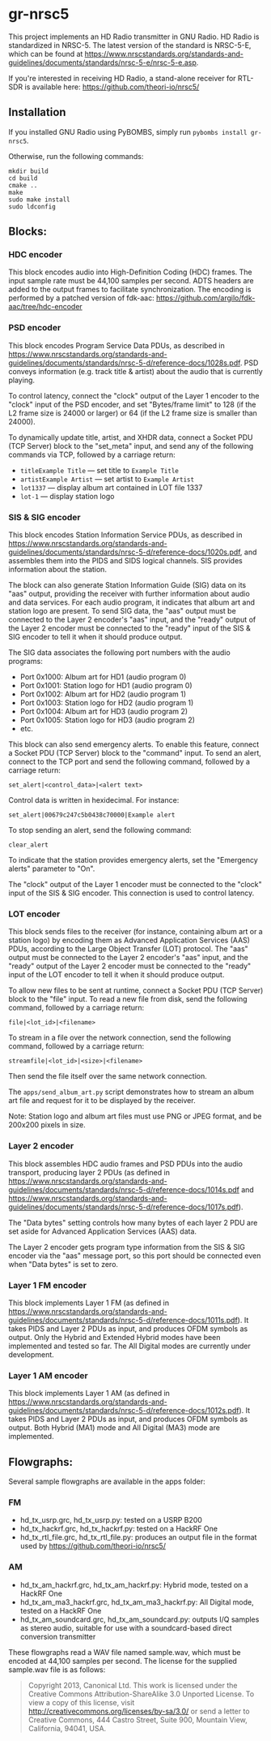 gr-nrsc5
========

This project implements an HD Radio transmitter in GNU Radio.
HD Radio is standardized in NRSC-5. The latest version of the
standard is NRSC-5-E, which can be found at
https://www.nrscstandards.org/standards-and-guidelines/documents/standards/nrsc-5-e/nrsc-5-e.asp.

If you're interested in receiving HD Radio, a stand-alone receiver for RTL-SDR
is available here: https://github.com/theori-io/nrsc5/

## Installation

If you installed GNU Radio using PyBOMBS, simply run `pybombs install gr-nrsc5`.

Otherwise, run the following commands:

    mkdir build
    cd build
    cmake ..
    make
    sudo make install
    sudo ldconfig

## Blocks:

### HDC encoder

This block encodes audio into High-Definition Coding (HDC) frames. The input sample rate must be 44,100 samples per second. ADTS headers are added to the output frames to facilitate synchronization. The encoding is performed by a patched version of fdk-aac: https://github.com/argilo/fdk-aac/tree/hdc-encoder

### PSD encoder

This block encodes Program Service Data PDUs, as described in https://www.nrscstandards.org/standards-and-guidelines/documents/standards/nrsc-5-d/reference-docs/1028s.pdf. PSD conveys information (e.g. track title & artist) about the audio that is currently playing.

To control latency, connect the "clock" output of the Layer 1 encoder to the "clock" input of the PSD encoder, and set "Bytes/frame limit" to 128 (if the L2 frame size is 24000 or larger) or 64 (if the L2 frame size is smaller than 24000).

To dynamically update title, artist, and XHDR data, connect a Socket PDU (TCP Server) block to the "set_meta" input, and send any of the following commands via TCP, followed by a carriage return:

* `titleExample Title` — set title to `Example Title`
* `artistExample Artist` — set artist to `Example Artist`
* `lot1337` — display album art contained in LOT file 1337
* `lot-1` — display station logo

### SIS & SIG encoder

This block encodes Station Information Service PDUs, as described in https://www.nrscstandards.org/standards-and-guidelines/documents/standards/nrsc-5-d/reference-docs/1020s.pdf, and assembles them into the PIDS and SIDS logical channels. SIS provides information about the station.

The block can also generate Station Information Guide (SIG) data on its "aas" output, providing the receiver with further information about audio and data services. For each audio program, it indicates that album art and station logo are present. To send SIG data, the "aas" output must be connected to the Layer 2 encoder's "aas" input, and the "ready" output of the Layer 2 encoder must be connected to the "ready" input of the SIS & SIG encoder to tell it when it should produce output.

The SIG data associates the following port numbers with the audio programs:

* Port 0x1000: Album art for HD1 (audio program 0)
* Port 0x1001: Station logo for HD1 (audio program 0)
* Port 0x1002: Album art for HD2 (audio program 1)
* Port 0x1003: Station logo for HD2 (audio program 1)
* Port 0x1004: Album art for HD3 (audio program 2)
* Port 0x1005: Station logo for HD3 (audio program 2)
* etc.

This block can also send emergency alerts. To enable this feature, connect a Socket PDU (TCP Server) block to the "command" input. To send an alert, connect to the TCP port and send the following command, followed by a carriage return:

```
set_alert|<control_data>|<alert text>
```

Control data is written in hexidecimal. For instance:

```
set_alert|00679c247c5b0438c70000|Example alert
```

To stop sending an alert, send the following command:

```
clear_alert
```

To indicate that the station provides emergency alerts, set the "Emergency alerts" parameter to "On".

The "clock" output of the Layer 1 encoder must be connected to the "clock" input of the SIS & SIG encoder. This connection is used to control latency.

### LOT encoder

This block sends files to the receiver (for instance, containing album art or a station logo) by encoding them as Advanced Application Services (AAS) PDUs, according to the Large Object Transfer (LOT) protocol. The "aas" output must be connected to the Layer 2 encoder's "aas" input, and the "ready" output of the Layer 2 encoder must be connected to the "ready" input of the LOT encoder to tell it when it should produce output.

To allow new files to be sent at runtime, connect a Socket PDU (TCP Server) block to the "file" input. To read a new file from disk, send the following command, followed by a carriage return:

```
file|<lot_id>|<filename>
```

To stream in a file over the network connection, send the following command, followed by a carriage return:

```
streamfile|<lot_id>|<size>|<filename>
```

Then send the file itself over the same network connection.

The `apps/send_album_art.py` script demonstrates how to stream an album art file and request for it to be displayed by the receiver.

Note: Station logo and album art files must use PNG or JPEG format, and be 200x200 pixels in size.

### Layer 2 encoder

This block assembles HDC audio frames and PSD PDUs into the audio transport, producing layer 2 PDUs (as defined in https://www.nrscstandards.org/standards-and-guidelines/documents/standards/nrsc-5-d/reference-docs/1014s.pdf and https://www.nrscstandards.org/standards-and-guidelines/documents/standards/nrsc-5-d/reference-docs/1017s.pdf).

The "Data bytes" setting controls how many bytes of each layer 2 PDU are set aside for Advanced Application Services (AAS) data.

The Layer 2 encoder gets program type information from the SIS & SIG encoder via the "aas" message port, so this port should be connected even when "Data bytes" is set to zero.

### Layer 1 FM encoder

This block implements Layer 1 FM (as defined in https://www.nrscstandards.org/standards-and-guidelines/documents/standards/nrsc-5-d/reference-docs/1011s.pdf). It takes PIDS and Layer 2 PDUs as input, and produces OFDM symbols as output. Only the Hybrid and Extended Hybrid modes have been implemented and tested so far. The All Digital modes are currently under development.

### Layer 1 AM encoder

This block implements Layer 1 AM (as defined in https://www.nrscstandards.org/standards-and-guidelines/documents/standards/nrsc-5-d/reference-docs/1012s.pdf). It takes PIDS and Layer 2 PDUs as input, and produces OFDM symbols as output. Both Hybrid (MA1) mode and All Digital (MA3) mode are implemented.

## Flowgraphs:

Several sample flowgraphs are available in the apps folder:

### FM

* hd_tx_usrp.grc, hd_tx_usrp.py: tested on a USRP B200
* hd_tx_hackrf.grc, hd_tx_hackrf.py: tested on a HackRF One
* hd_tx_rtl_file.grc, hd_tx_rtl_file.py: produces an output file in the format used by https://github.com/theori-io/nrsc5/

### AM

* hd_tx_am_hackrf.grc, hd_tx_am_hackrf.py: Hybrid mode, tested on a HackRF One
* hd_tx_am_ma3_hackrf.grc, hd_tx_am_ma3_hackrf.py: All Digital mode, tested on a HackRF One
* hd_tx_am_soundcard.grc, hd_tx_am_soundcard.py: outputs I/Q samples as stereo audio, suitable for use with a soundcard-based direct conversion transmitter

These flowgraphs read a WAV file named sample.wav, which must be encoded at 44,100 samples per second. The license for the supplied sample.wav file is as follows:

> Copyright 2013, Canonical Ltd.
> This work is licensed under the Creative Commons Attribution-ShareAlike 3.0
> Unported License. To view a copy of this license, visit
> http://creativecommons.org/licenses/by-sa/3.0/ or send a letter to Creative
> Commons, 444 Castro Street, Suite 900, Mountain View, California, 94041, USA.
